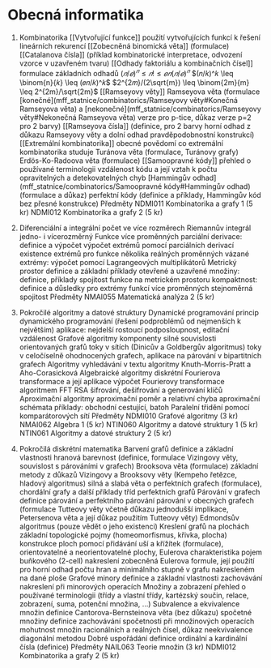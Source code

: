 # Obecná informatika
1. Kombinatorika
	[[Vytvořující funkce]]
		použití vytvořujících funkcí k řešení lineárních rekurencí
		[[Zobecněná binomická věta]] (formulace)
		[[Catalanova čísla]] (příklad kombinatorické interpretace, odvození vzorce v uzavřeném tvaru)
	[[Odhady faktoriálu a kombinačních čísel]]
		formulace základních odhadů
			$(𝑛/𝑒)^𝑛 \leq 𝑛! \leq 𝑒𝑛(𝑛/𝑒)^𝑛$
			$(𝑛/𝑘)^𝑘 \leq \binom{n}{𝑘} \leq (𝑒𝑛/𝑘)^𝑘$
			$2^{2𝑚}/(2\sqrt{m}) \leq \binom{2m}{m} \leq 2^{2m}/\sqrt{2m}$
	[[Ramseyovy věty]]
		Ramseyova věta (formulace [konečné](mff_statnice/combinatorics/Ramseyovy věty#Konečná Ramseyova věta) a [nekonečné](mff_statnice/combinatorics/Ramseyovy věty#Nekonečná Ramseyova věta) verze pro p-tice, důkaz verze p=2 pro 2 barvy)
		[[Ramseyova čísla]] (definice, pro 2 barvy horní odhad z důkazu Ramseyovy věty a dolní odhad pravděpodobnostní konstrukcí)
	[[Extremální kombinatorika]]
		obecné povědomí co extremální kombinatorika studuje
		Turánova věta (formulace, Turánovy grafy)
		Erdös-Ko-Radoova věta (formulace)
	[[Samoopravné kódy]]
		přehled o používané terminologii
		vzdálenost kódu a její vztah k počtu opravitelných a detekovatelných chyb
		[Hammingův odhad](mff_statnice/combinatorics/Samoopravné kódy#Hammingův odhad) (formulace a důkaz)
		perfektní kódy (definice a příklady, Hammingův kód bez přesné konstrukce)
Předměty
	NDMI011 Kombinatorika a grafy 1 (5 kr)
	NDMI012 Kombinatorika a grafy 2 (5 kr)
	
2. Diferenciální a integrální počet ve více rozměrech
	Riemannův integrál jedno- i vícerozměrný
	Funkce více proměnných
		parciální derivace: definice a výpočet
		výpočet extrémů pomocí parciálních derivací
		existence extrémů pro funkce několika reálných proměnných
		vázané extrémy: výpočet pomocí Lagrangeových multiplikátorů
	Metrický prostor
		definice a základní příklady
		otevřené a uzavřené množiny: definice, příklady
		spojitost funkce na metrickém prostoru
		kompaktnost: definice a důsledky pro extrémy funkcí více proměnných
		stejnoměrná spojitost
Předměty
	NMAI055 Matematická analýza 2 (5 kr)

3. Pokročilé algoritmy a datové struktury
	Dynamické programování
		princip dynamického programování (řešení podproblémů od nejmenších k největším)
		aplikace: nejdelší rostoucí podposloupnost, editační vzdálenost
	Grafové algoritmy
		komponenty silné souvislosti orientovaných grafů
		toky v sítích (Dinicův a Goldbergův algoritmus)
		toky v celočíselně ohodnocených grafech, aplikace na párování v bipartitních grafech
	Algoritmy vyhledávání v textu
		algoritmy Knuth-Morris-Pratt a Aho-Corasicková
	Algebraické algoritmy
		diskrétní Fourierova transformace a její aplikace
		výpočet Fourierovy transformace algoritmem FFT
	RSA
		šifrování, dešifrování a generování klíčů
	Aproximační algoritmy
		aproximační poměr a relativní chyba
		aproximační schémata
		příklady: obchodní cestující, batoh
	Paralelní třidění pomocí komparátorových sítí
Předměty
	NDMI010 Grafové algoritmy (3 kr)
	NMAI062 Algebra 1 (5 kr)
	NTIN060 Algoritmy a datové struktury 1 (5 kr)
	NTIN061 Algoritmy a datové struktury 2 (5 kr)

4. Pokročilá diskrétní matematika
	Barvení grafů
		definice a základní vlastnosti
		hranová barevnost (definice, formulace Vizingovy věty, souvislost s párováními v grafech)
		Brooksova věta (formulace)
		základní metody z důkazů Vizingovy a Brooksovy věty (Kempeho řetězce, hladový algoritmus)
		silná a slabá věta o perfektních grafech (formulace), chordální grafy a další příklady tříd perfektních grafů
	Párování v grafech
		definice párování a perfektního párování
		párování v obecných grafech (formulace Tutteovy věty včetně důkazu jednodušší implikace, Petersenova věta a její důkaz použitím Tutteovy věty)
		Edmondsův algoritmus (pouze vědět o jeho existenci)
	Kreslení grafů na plochách
		základní topologické pojmy (homeomorfismus, křivka, plocha)
		konstrukce ploch pomocí přidávání uší a křížítek (formulace), orientovatelné a neorientovatelné plochy, Eulerova charakteristika
		pojem buňkového (2-cell) nakreslení
		zobecněná Eulerova formule, její použití pro horní odhad počtu hran a minimálního stupně v grafu nakresleném na dané ploše
	Grafové minory
		definice a základní vlastnosti
		zachovávání nakreslení při minorových operacích
	Množiny a zobrazení
		přehled o používané terminologii (třídy a vlastní třídy, kartézský součin, relace, zobrazení, suma, potenční množina, …)
	Subvalence a ekvivalence množin
		definice
		Cantorova-Bernsteinova věta (bez důkazu)
		spočetné množiny
			definice
			zachovávání spočetnosti při množinových operacích
		mohutnost množin racionálních a reálných čísel, důkaz neekvivalence diagonální metodou
	Dobré uspořádání
		definice
		ordinální a kardinální čísla (definice)
Předměty
	NAIL063 Teorie množin (3 kr)
	NDMI012 Kombinatorika a grafy 2 (5 kr)